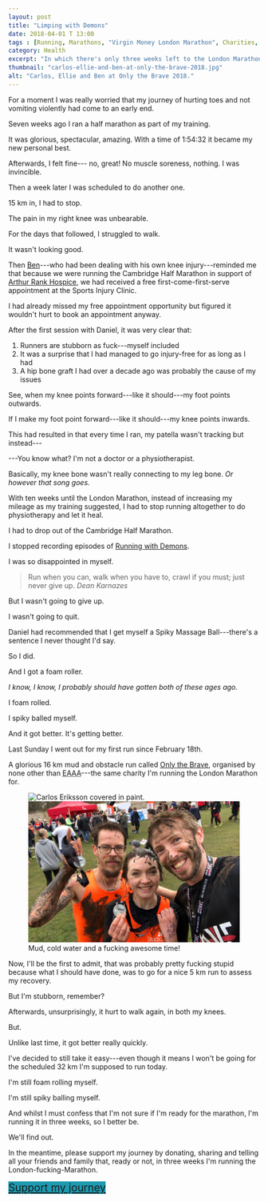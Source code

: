 ```yaml
---
layout: post
title: "Limping with Demons"
date: 2018-04-01 T 13:00
tags : [Running, Marathons, "Virgin Money London Marathon", Charities, "East Anglian Air Ambulance", Journeys]
category: Health
excerpt: "In which there's only three weeks left to the London Marathon and I must confess, I'm not sure if I'm ready to run it."
thumbnail: "carlos-ellie-and-ben-at-only-the-brave-2018.jpg"
alt: "Carlos, Ellie and Ben at Only the Brave 2018."
---
```

For a moment I was really worried that my journey of hurting toes and not vomiting violently had come to an early end.

Seven weeks ago I ran a half marathon as part of my training.

It was glorious, spectacular, amazing. With a time of 1:54:32 it became my new personal best.

Afterwards, I felt fine--- no, great! No muscle soreness, nothing. I was invincible.

Then a week later I was scheduled to do another one.

15 km in, I had to stop.

The pain in my right knee was unbearable.

For the days that followed, I struggled to walk.

It wasn't looking good.

<p data-pullquote="Basically, my knee bone wasn’t really connecting to my leg bone."></p>

Then [Ben][ben]---who had been dealing with his own knee injury---reminded me that because we were running the Cambridge Half Marathon in support of [Arthur Rank Hospice][arthur], we had received a free first-come-first-serve appointment at the Sports Injury Clinic.

I had already missed my free appointment opportunity but figured it wouldn't hurt to book an appointment anyway.

After the first session with Daniel, it was very clear that:

1. Runners are stubborn as fuck---myself included
2. It was a surprise that I had managed to go injury-free for as long as I had
3. A hip bone graft I had over a decade ago was probably the cause of my issues

See, when my knee points forward---like it should---my foot points outwards.

If I make my foot point forward---like it should---my knee points inwards.

This had resulted in that every time I ran, my patella wasn't tracking but instead---

---You know what? I'm not a doctor or a physiotherapist.

Basically, my knee bone wasn't really connecting to my leg bone. *Or however that song goes.*

With ten weeks until the London Marathon, instead of increasing my mileage as my training suggested, I had to stop running altogether to do physiotherapy and let it heal.

I had to drop out of the Cambridge Half Marathon.

I stopped recording episodes of [Running with Demons][demons].

I was so disappointed in myself.

> Run when you can, walk when you have to, crawl if you must; just never give up. <cite>Dean Karnazes</cite>

But I wasn't going to give up.

I wasn't going to quit.

Daniel had recommended that I get myself a Spiky Massage Ball---there's a sentence I never thought I'd say.

So I did.

And I got a foam roller.

*I know, I know, I probably should have gotten both of these ages ago.*

I foam rolled.

I spiky balled myself.

And it got better. It's getting better.

Last Sunday I went out for my first run since February 18th.

A glorious 16 km mud and obstacle run called [Only the Brave][brave], organised by none other than <abbr title="East Anglian Air Ambulance" class="small-caps">EAAA</abbr>---the same charity I'm running the London Marathon for.

<figure>
  <img class="js-lazy-load" data-original="/assets/posts/2018/april/limping-with-demons/carlos-ellie-and-ben-at-only-the-brave-2018.jpg" alt="Carlos Eriksson covered in paint.">
  <noscript>
    <img src="/assets/posts/2018/april/limping-with-demons/carlos-ellie-and-ben-at-only-the-brave-2018.jpg" alt="Carlos and Ben in the Ace Ventura pose, looking ready to run despite having already run.">
  </noscript>
  <figcaption>Mud, cold water and a fucking awesome time!</figcaption>
</figure>

Now, I'll be the first to admit, that was probably pretty fucking stupid because what I should have done, was to go for a nice 5 km run to assess my recovery.

But I'm stubborn, remember?

Afterwards, unsurprisingly, it hurt to walk again, in both my knees.

But.

Unlike last time, it got better really quickly.

I've decided to still take it easy---even though it means I won't be going for the scheduled 32 km I'm supposed to run today.

I'm still foam rolling myself.

I'm still spiky balling myself.

And whilst I must confess that I'm not sure if I'm ready for the marathon, I'm running it in three weeks, so I better be.

We'll find out.

In the meantime, please support my journey by donating, sharing and telling all your friends and family that, ready or not, in three weeks I'm running the London-fucking-Marathon.

<div style="font-size: 1.5em; line-height: 1.3554;">
  <a href="http://runningwithdemons.co.uk" style="background-image: linear-gradient(to bottom, #1E9AB0 100%, #1E9AB0 100%);">Support my journey</a>
</div>

[ben]: https://twitter.com/BenjyBox
[arthur]: http://www.arhc.org.uk/
[demons]: https://www.youtube.com/channel/UCh2mKG33VbsktG2gebpo6mA?view_as=subscriber
[brave]: https://www.eaaa.org.uk/eaaa-events/only-the-brave-2018/